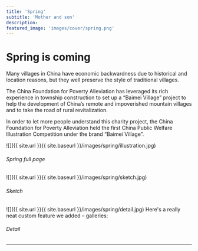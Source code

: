 ```yaml
---
title: 'Spring'
subtitle: 'Mother and son'
description: 
featured_image: 'images/cover/spring.png'
---
```


# Spring is coming

Many villages in China have economic backwardness due to historical and location reasons, but they well preserve the style of traditional villages. 

The China Foundation for Poverty Alleviation has leveraged its rich experience in township construction to set up a “Baimei Village” project to help the development of China’s remote and impoverished mountain villages and to take the road of rural revitalization. 

In order to let more people understand this charity project, the China Foundation for Poverty Alleviation held the first China Public Welfare Illustration Competition under the brand “Baimei Village”.


![]({{ site.url }}{{ site.baseurl }}/images/spring/illustration.jpg) 
###### Spring full page
![]({{ site.url }}{{ site.baseurl }}/images/spring/sketch.jpg)
###### Sketch
![]({{ site.url }}{{ site.baseurl }}/images/spring/detail.jpg)
Here's a really neat custom feature we added – galleries:
###### Detail

---


